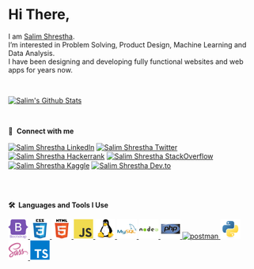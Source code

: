 <h1> Hi There, </h1>
<p>
  I am <a href="https://salim.com.np">Salim Shrestha</a>.<br/>
I’m interested in Problem Solving, Product Design, Machine Learning and Data Analysis.<br/>
I have been designing and developing fully functional websites and web apps for years now.<br/>
</p>
<br/>

[![Salim's Github Stats](https://github-readme-stats.vercel.app/api?username=salimshrestha98&count_private=true&show_icons=true&theme=calm&hide_title=true&include_all_commits=true)](https://github.comsalimshrestha98)

<br/>

🔗 &nbsp;**Connect with me**
<p align="left">
<a href="https://www.linkedin.com/in/salim-shrestha" target="_blank" title="LinkedIn"><img align="center" src="https://raw.githubusercontent.com/rahuldkjain/github-profile-readme-generator/master/src/images/icons/Social/linked-in-alt.svg" alt="Salim Shrestha LinkedIn" height="30" width="40" /></a>
<a href="https://twitter.com/salimshrestha11" target="_blank" title="Twitter"><img align="center" src="https://raw.githubusercontent.com/rahuldkjain/github-profile-readme-generator/master/src/images/icons/Social/twitter.svg" alt="Salim Shrestha Twitter" height="30" width="40" /></a>
<a href="https://www.hackerrank.com/salimshrestha?hr_r=1" target="_blank" title="Hackerrank"><img align="center" src="https://github.com/rahuldkjain/github-profile-readme-generator/raw/master/src/images/icons/Social/hackerrank.svg" alt="Salim Shrestha Hackerrank" height="30" width="40" /></a>
<a href="https://stackoverflow.com/users/7932334/salim-shrestha" target="_blank" title="StackOverflow"><img align="center" src="https://raw.githubusercontent.com/rahuldkjain/github-profile-readme-generator/master/src/images/icons/Social/stack-overflow.svg" alt="Salim Shrestha StackOverflow" height="30" width="40" /></a> 
<a href="https://www.kaggle.com/salimkshrestha" target="_blank" title="Kaggle"><img align="center" src="https://raw.githubusercontent.com/rahuldkjain/github-profile-readme-generator/master/src/images/icons/Social/kaggle.svg" alt="Salim Shrestha Kaggle" height="30" width="40" /></a>
<a href="https://dev.to/salimshrestha" target="_blank" title="Dev.to"><img align="center" src="https://cdn.jsdelivr.net/npm/simple-icons@3.0.1/icons/dev-dot-to.svg" alt="Salim Shrestha Dev.to" height="30" width="40" /></a>
</p>
<br />
<br />

<b>🛠️&nbsp;&nbsp;Languages&nbsp;and&nbsp;Tools&nbsp;I&nbsp;Use</b>
  <br/>
  <p align="left"> <a href="https://getbootstrap.com" target="_blank"> <img src="https://raw.githubusercontent.com/devicons/devicon/master/icons/bootstrap/bootstrap-plain-wordmark.svg" alt="bootstrap" width="40" height="40"/> </a> <a href="https://www.w3schools.com/css/" target="_blank"> <img src="https://raw.githubusercontent.com/devicons/devicon/master/icons/css3/css3-original-wordmark.svg" alt="css3" width="40" height="40"/> </a> <a href="https://www.w3.org/html/" target="_blank"> <img src="https://raw.githubusercontent.com/devicons/devicon/master/icons/html5/html5-original-wordmark.svg" alt="html5" width="40" height="40"/> </a> <a href="https://developer.mozilla.org/en-US/docs/Web/JavaScript" target="_blank"> <img src="https://raw.githubusercontent.com/devicons/devicon/master/icons/javascript/javascript-original.svg" alt="javascript" width="40" height="40"/> </a> <a href="https://www.linux.org/" target="_blank"> <img src="https://raw.githubusercontent.com/devicons/devicon/master/icons/linux/linux-original.svg" alt="linux" width="40" height="40"/> </a> <a href="https://www.mysql.com/" target="_blank"> <img src="https://raw.githubusercontent.com/devicons/devicon/master/icons/mysql/mysql-original-wordmark.svg" alt="mysql" width="40" height="40"/> </a> <a href="https://nodejs.org" target="_blank"> <img src="https://raw.githubusercontent.com/devicons/devicon/master/icons/nodejs/nodejs-original-wordmark.svg" alt="nodejs" width="40" height="40"/> </a> <a href="https://www.php.net" target="_blank"> <img src="https://raw.githubusercontent.com/devicons/devicon/master/icons/php/php-original.svg" alt="php" width="40" height="40"/> </a> <a href="https://postman.com" target="_blank"> <img src="https://www.vectorlogo.zone/logos/getpostman/getpostman-icon.svg" alt="postman" width="40" height="40"/> </a> <a href="https://www.python.org" target="_blank"> <img src="https://raw.githubusercontent.com/devicons/devicon/master/icons/python/python-original.svg" alt="python" width="40" height="40"/> </a> <a href="https://sass-lang.com" target="_blank"> <img src="https://raw.githubusercontent.com/devicons/devicon/master/icons/sass/sass-original.svg" alt="sass" width="40" height="40"/> </a> <a href="https://www.typescriptlang.org/" target="_blank"> <img src="https://raw.githubusercontent.com/devicons/devicon/master/icons/typescript/typescript-original.svg" alt="typescript" width="40" height="40"/> </a> </p>


